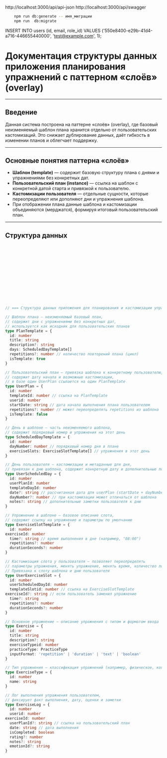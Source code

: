 http://localhost:3000/api/api-json
http://localhost:3000/api/swagger

```bash
    npm run db:generate -- имя_миграции
    npm run  db:migrate
```

INSERT INTO users (id, email, role_id) VALUES
('550e8400-e29b-41d4-a716-446655440000', 'test@example.com', 1);

# Документация структуры данных приложения планирования упражнений с паттерном «слоёв» (overlay)

---

## Введение

Данная система построена на паттерне «слоёв» (overlay), где базовый неизменяемый шаблон плана хранится отдельно от пользовательских кастомизаций. Это снижает дублирование данных, даёт гибкость в изменении планов и облегчает поддержку.

---

## Основные понятия паттерна «слоёв»

- **Шаблон (template)** — содержит базовую структуру плана с днями и упражнениями без конкретных дат.
- **Пользовательский план (instance)** — ссылка на шаблон с конкретной датой старта и привязкой к пользователю.
- **Кастомизации пользователя** — отдельные сущности, которые переопределяют или дополняют дни и упражнения шаблона.
- При отображении плана данные шаблона и кастомизации объединяются (мерджатся), формируя итоговый пользовательский план.

---

## Структура данных

```ts














// === Структура данных приложения для планирования и кастомизации упражнений ===

// Шаблон плана — неизменяемый базовый план,
// содержит дни с упражнениями без конкретных дат,
// используется как исходник для пользовательских планов
type PlanTemplate = {
  id: number
  title: string
  description?: string
  days: ScheduledDayTemplate[]
  repetitions?: number // количество повторений плана (цикл)
  isTemplate: true
}

// Пользовательский план — привязка шаблона к конкретному пользователю,
// содержит дату начала и возможные кастомизации,
// в базе один UserPlan ссылается на один PlanTemplate
type UserPlan = {
  id: number
  templateId: number // ссылка на PlanTemplate
  userid: number
  startDate: string // дата начала выполнения плана пользователем
  repetitions?: number // может переопределять repetitions из шаблона
  isTemplate: false
}

// День в шаблоне — часть неизменяемого шаблона,
// содержит порядковый номер и упражнения на этот день
type ScheduledDayTemplate = {
  id: number
  dayNumber: number // порядковый номер дня в плане
  exerciseSlots: ExerciseSlotTemplate[] // упражнения в этот день
}

// День пользователя — кастомизации и метаданные для дня,
// привязан к дню шаблона, содержит конкретную дату и дополнительные поля
type UserScheduledDay = {
  id: number
  userPlanId: number
  templateDayId: number
  date?: string // рассчитанная дата для userPlan (startDate + dayNumber - 1)
  dayNumber?: number // при кастомизации может отличаться от шаблона
  notes?: string // дополнительные заметки пользователя к дню
}

// Упражнение в шаблоне — базовое описание слота,
// содержит ссылку на упражнение и параметры по умолчанию
type ExerciseSlotTemplate = {
  id: number
exerciseId: number
  time?: string // время выполнения в дне (например, "08:00")
  repetitions?: number
  durationSeconds?: number
}

// Кастомизация слота у пользователя — позволяет переопределять
// параметры упражнения, менять упражнение, менять время, количество повторений и др.
// Привязана к слоту шаблона и дню пользователя
type UserExerciseSlot = {
  id: number
  userScheduledDayId: number
  templateSlotid: number // ссылка на ExerciseSlotTemplate
exerciseId?: string // если пользователь заменил упражнение
  time?: string
  repetitions?: number
  durationSeconds?: number
}

// Основное упражнение — описание упражнения с типом и форматом ввода
type Exercise = {
  id: number
  title: string
  description?: string
  exerciseTypeid: number
  practiceType: PracticeType
  inputFormat: 'repetition' | 'duration' | 'text' | 'boolean'
}

// Тип упражнения — классификация упражнений (например, физическое, когнитивное)
type ExerciseType = {
  id: number
  name: string
}

// Лог выполнения упражнения пользователем,
// фиксирует факт выполнения, дату, оценки и заметки
type ExerciseLog = {
  id: number
  userid: number
exerciseId: number
  userPlanId?: string // ссылка на пользовательский план
  date: string // дата выполнения
  isCompleted: boolean
  rating?: number
  notes?: string
  emotionId?: string
}
```
